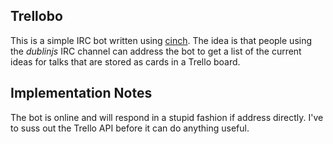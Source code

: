 ## Trellobo
This is a simple IRC bot written using [cinch](http://github.com/cinchrb/cinch). The idea is that people using the *dublinjs* IRC channel can address the bot to get a list of the current ideas for talks that are stored as cards in a Trello board. 

## Implementation Notes

The bot is online and will respond in a stupid fashion if address directly. I've to suss out the Trello API before
it can do anything useful.